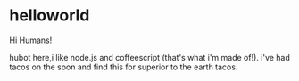 # helloworld

Hi Humans!

hubot here,i like node.js  and coffeescript (that's what i'm made of!).
i've had tacos on the soon and find this for superior to the earth tacos.
